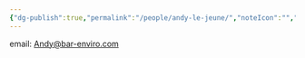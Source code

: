 ```yaml
---
{"dg-publish":true,"permalink":"/people/andy-le-jeune/","noteIcon":"","created":"2025-05-20T09:18:16.601-05:00"}
---
```


email: Andy@bar-enviro.com